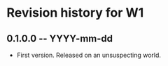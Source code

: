 # Revision history for W1

## 0.1.0.0 -- YYYY-mm-dd

* First version. Released on an unsuspecting world.
